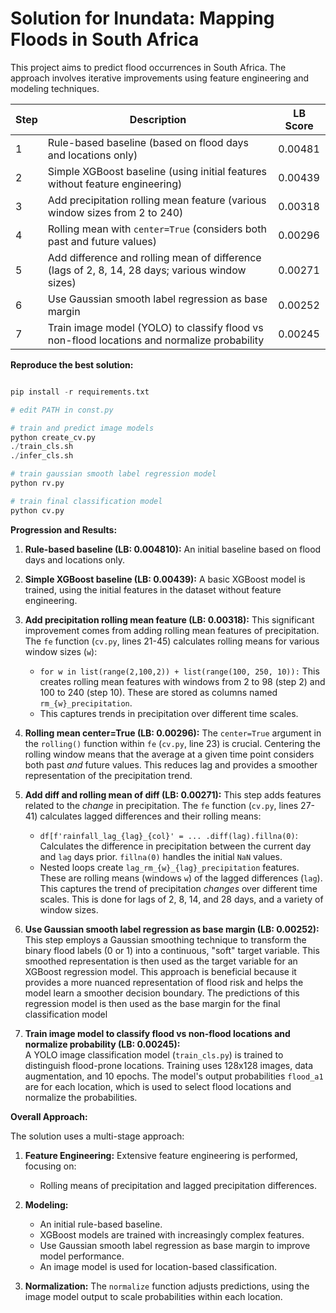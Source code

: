 # Solution for Inundata: Mapping Floods in South Africa

This project aims to predict flood occurrences in South Africa.  The approach involves iterative improvements using feature engineering and modeling techniques.

| Step | Description                                                                                                         | LB Score  |
|------|---------------------------------------------------------------------------------------------------------------------|-----------|
| 1    | Rule-based baseline (based on flood days and locations only)                                                            | 0.00481  |
| 2    | Simple XGBoost baseline (using initial features without feature engineering)                                           | 0.00439  |
| 3    | Add precipitation rolling mean feature (various window sizes from 2 to 240)                                           | 0.00318   |
| 4    | Rolling mean with `center=True` (considers both past and future values)                                              | 0.00296   |
| 5    | Add difference and rolling mean of difference (lags of 2, 8, 14, 28 days; various window sizes)                      | 0.00271   |
| 6    | Use Gaussian smooth label regression as base margin                                                  | 0.00252   |
| 7    | Train image model (YOLO) to classify flood vs non-flood locations and normalize probability                         | 0.00245   |

**Reproduce the best solution:**

```python

pip install -r requirements.txt

# edit PATH in const.py

# train and predict image models
python create_cv.py
./train_cls.sh
./infer_cls.sh

# train gaussian smooth label regression model
python rv.py

# train final classification model
python cv.py
```

**Progression and Results:**

1.  **Rule-based baseline (LB: 0.004810):**  An initial baseline based on flood days and locations only.

2.  **Simple XGBoost baseline (LB: 0.00439):**  A basic XGBoost model is trained, using the initial features in the dataset without feature engineering.

3.  **Add precipitation rolling mean feature (LB: 0.00318):** This significant improvement comes from adding rolling mean features of precipitation.  The `fe` function (`cv.py`, lines 21-45) calculates rolling means for various window sizes (`w`):
    *   `for w in list(range(2,100,2)) + list(range(100, 250, 10)):`  This creates rolling mean features with windows from 2 to 98 (step 2) and 100 to 240 (step 10).  These are stored as columns named `rm_{w}_precipitation`.
    *   This captures trends in precipitation over different time scales.

4.  **Rolling mean center=True (LB: 0.00296):**  The `center=True` argument in the `rolling()` function within `fe` (`cv.py`, line 23) is crucial.  Centering the rolling window means that the average at a given time point considers both past *and* future values.  This reduces lag and provides a smoother representation of the precipitation trend.

5.  **Add diff and rolling mean of diff (LB: 0.00271):**  This step adds features related to the *change* in precipitation.  The `fe` function (`cv.py`, lines 27-41) calculates lagged differences and their rolling means:
    *   `df[f'rainfall_lag_{lag}_{col}' = ... .diff(lag).fillna(0)`:  Calculates the difference in precipitation between the current day and `lag` days prior.  `fillna(0)` handles the initial `NaN` values.
    *   Nested loops create `lag_rm_{w}_{lag}_precipitation` features.  These are rolling means (windows `w`) of the lagged differences (`lag`).  This captures the trend of precipitation *changes* over different time scales.  This is done for lags of 2, 8, 14, and 28 days, and a variety of window sizes.

6.  **Use Gaussian smooth label regression as base margin (LB: 0.00252):** This step employs a Gaussian smoothing technique to transform the binary flood labels (0 or 1) into a continuous, "soft" target variable.  This smoothed representation is then used as the target variable for an XGBoost regression model. This approach is beneficial because it provides a more nuanced representation of flood risk and helps the model learn a smoother decision boundary. The predictions of this regression model is then used as the base margin for the final classification model


7.  **Train image model to classify flood vs non-flood locations and normalize probability (LB: 0.00245):**  
A YOLO image classification model (`train_cls.py`) is trained to distinguish flood-prone locations.  Training uses 128x128 images, data augmentation, and 10 epochs.  The model's output probabilities `flood_a1` are for each location, which is used to select flood locations and normalize the probabilities.


**Overall Approach:**

The solution uses a multi-stage approach:

1.  **Feature Engineering:**  Extensive feature engineering is performed, focusing on:
    *   Rolling means of precipitation and lagged precipitation differences.

2.  **Modeling:**
    *   An initial rule-based baseline.
    *   XGBoost models are trained with increasingly complex features.
    *   Use Gaussian smooth label regression as base margin to improve model performance.
    *   An image model is used for location-based classification.

3.  **Normalization:**  The `normalize` function adjusts predictions, using the image model output to scale probabilities within each location.
